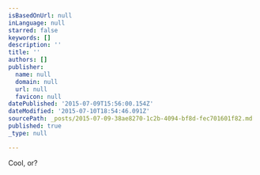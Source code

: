 ```yaml
---
isBasedOnUrl: null
inLanguage: null
starred: false
keywords: []
description: ''
title: ''
authors: []
publisher:
  name: null
  domain: null
  url: null
  favicon: null
datePublished: '2015-07-09T15:56:00.154Z'
dateModified: '2015-07-10T18:54:46.091Z'
sourcePath: _posts/2015-07-09-38ae8270-1c2b-4094-bf8d-fec701601f82.md
published: true
_type: null

---
```

Cool, or?
